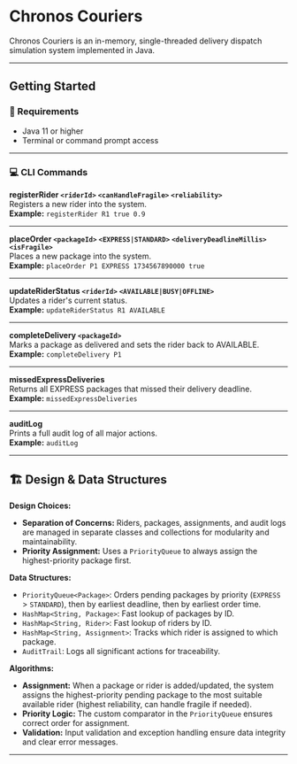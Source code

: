 # Chronos Couriers 

Chronos Couriers is an in-memory, single-threaded delivery dispatch simulation system implemented in Java. 

---

## Getting Started

### 🔧 Requirements

- Java 11 or higher  
- Terminal or command prompt access

---

### 💻 CLI Commands

**registerRider `<riderId>` `<canHandleFragile>` `<reliability>`**  
Registers a new rider into the system.  
**Example:** `registerRider R1 true 0.9`

---

**placeOrder `<packageId>` `<EXPRESS|STANDARD>` `<deliveryDeadlineMillis>` `<isFragile>`**  
Places a new package into the system.  
**Example:** `placeOrder P1 EXPRESS 1734567890000 true`

---

**updateRiderStatus `<riderId>` `<AVAILABLE|BUSY|OFFLINE>`**  
Updates a rider's current status.  
**Example:** `updateRiderStatus R1 AVAILABLE`

---

**completeDelivery `<packageId>`**  
Marks a package as delivered and sets the rider back to AVAILABLE.  
**Example:** `completeDelivery P1`

---

**missedExpressDeliveries**  
Returns all EXPRESS packages that missed their delivery deadline.  
**Example:** `missedExpressDeliveries`

---

**auditLog**  
Prints a full audit log of all major actions.  
**Example:** `auditLog`

---

## 🏗️ Design & Data Structures

**Design Choices:**
- **Separation of Concerns:** Riders, packages, assignments, and audit logs are managed in separate classes and collections for modularity and maintainability.
- **Priority Assignment:** Uses a `PriorityQueue` to always assign the highest-priority package first.

**Data Structures:**
- `PriorityQueue<Package>`: Orders pending packages by priority (`EXPRESS` > `STANDARD`), then by earliest deadline, then by earliest order time.
- `HashMap<String, Package>`: Fast lookup of packages by ID.
- `HashMap<String, Rider>`: Fast lookup of riders by ID.
- `HashMap<String, Assignment>`: Tracks which rider is assigned to which package.
- `AuditTrail`: Logs all significant actions for traceability.

**Algorithms:**
- **Assignment:** When a package or rider is added/updated, the system assigns the highest-priority pending package to the most suitable available rider (highest reliability, can handle fragile if needed).
- **Priority Logic:** The custom comparator in the `PriorityQueue` ensures correct order for assignment.
- **Validation:** Input validation and exception handling ensure data integrity and clear error messages.

---

